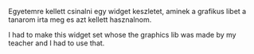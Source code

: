 Egyetemre kellett csinalni egy widget keszletet, aminek a grafikus libet a tanarom irta meg es azt kellett hasznalnom.

I had to make this widget set whose the graphics lib was made by my teacher and I had to use that.
